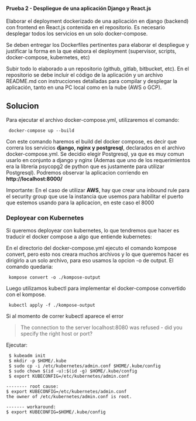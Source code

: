 #### Prueba 2 - Despliegue de una aplicación Django y React.js

Elaborar el deployment dockerizado de una aplicación en django (backend) con frontend en React.js contenida en el repositorio. Es necesario desplegar todos los servicios en un solo docker-compose.

Se deben entregar los Dockerfiles pertinentes para elaborar el despliegue y justificar la forma en la que elabora el deployment (supervisor, scripts, docker-compose, kubernetes, etc)

Subir todo lo elaborado a un repositorio (github, gitlab, bitbucket, etc). En el repositorio se debe incluir el código de la aplicación  y un archivo README.md con instrucciones detalladas para compilar y desplegar la aplicación, tanto en una PC local como en la nube (AWS o GCP).


## Solucion

Para ejecutar el archivo docker-compose.yml, utilizaremos el comando: 

``` docker-compose up --build```

Con este comando haremos el build del docker compose, es decir que correra los servicios **django, nginx y postgresql**, declarados en el archivo docker-compose.yml. Se decidio elegir Postgresql, ya que es muy comun usarlo en conjunto a django y nginx (Ademas que uno de los requerimientos era la libreria psycopg2 de python que es justamente para utilizar Postgresql). Podremos observar la aplicacion corriendo en **http://localhost:8000/**

Importante: En el caso de utilizar **AWS**, hay que crear una inbound rule para el security group que use la instancia que usemos para habilitar el puerto que estemos usando para la aplicacion, en este caso el 8000

### Deployear con Kubernetes

Si queremos deployear con kubernetes, lo que tendremos que hacer es traducir el docker compose a algo que entiende kubernetes:

En el directorio del docker-compose.yml ejecuto el comando kompose convert, pero esto nos creara muchos archivos y lo que queremos hacer es dirigirlo a un solo archivo, para eso usamos la opcion -o de output. El comando quedaria:

``` kompose convert -o ./kompose-output```

Luego utilizamos kubectl para implementar el docker-compose convertido con el kompose.

``` kubectl apply -f ./kompose-output```

Si al momento de correr kubectl aparece el error 
> The connection to the server localhost:8080 was refused - did you specify the right host or port? 

Ejecutar:

```
 $ kubeadm init
 $ mkdir -p $HOME/.kube
 $ sudo cp -i /etc/kubernetes/admin.conf $HOME/.kube/config
 $ sudo chown $(id -u):$(id -g) $HOME/.kube/config
 $ export KUBECONFIG=/etc/kubernetes/admin.conf

-------- root cause:
$ export KUBECONFIG=/etc/kubernetes/admin.conf
the owner of /etc/kubernetes/admin.conf is root.

------- workaround:
$ export KUBECONFIG=$HOME/.kube/config
```
